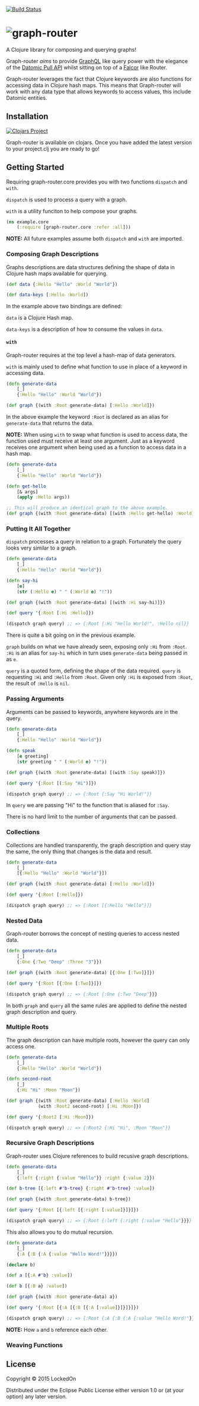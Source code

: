 [![Build Status](https://travis-ci.org/LockedOn/graph-router.svg?branch=master)](https://travis-ci.org/LockedOn/graph-router)

# ![graph-router](https://github.com/lockedon/graph-router/blob/master/graph-router-logo.png)

A Clojure library for composing and querying graphs!

Graph-router *aims* to provide [GraphQL](https://github.com/facebook/graphql) like query power with the elegance of 
the [Datomic Pull API](http://docs.datomic.com/pull.html) whilst sitting on top 
of a [Falcor](https://github.com/Netflix/falcor) like Router.

Graph-router leverages the fact that Clojure keywords are also functions for 
accessing data in Clojure hash maps. This means that Graph-router will work with 
any data type that allows keywords to access values, this include Datomic entities. 

## Installation

[![Clojars Project](http://clojars.org/lockedon/graph-router/latest-version.svg)](http://clojars.org/lockedon/graph-router)

Graph-router is available on clojars. Once you have added the latest version to your project.clj you are ready to go!

## Getting Started

Requiring graph-router.core provides you with two functions `dispatch` and `with`.

`dispatch` is used to process a query with a graph.

`with` is a utility funciton to help compose your graphs.

```clojure
(ns example.core
	(:require [graph-router.core :refer :all]))
```

__NOTE:__
All future examples assume both `dispatch` and `with` are imported.

### Composing Graph Descriptions

Graphs descriptions are data structures defining the shape of data in Clojure hash maps available for querying.

```clojure
(def data {:Hello "Hello" :World "World"})

(def data-keys [:Hello :World])
```

In the example above two bindings are defined:

`data` is a Clojure Hash map.

`data-keys` is a description of how to consume the values in `data`.

#### `with`

Graph-router requires at the top level a hash-map of data generators.

`with` is mainly used to define what function to use in place of a keyword in accessing data.

```clojure
(defn generate-data 
	[_] 
	{:Hello "Hello" :World "World"})

(def graph {(with :Root generate-data) [:Hello :World]})
```

In the above example the keyword `:Root` is declared as an alias for `generate-data` that returns the data.

__NOTE:__
When using `with` to swap what function is used to access data, the function used must receive at least one argument. 
Just as a keyword receives one argument when being used as a function to access data in a hash map.

```clojure
(defn generate-data 
	[_] 
	{:Hello "Hello" :World "World"})

(defn get-hello 
	[& args]
	(apply :Hello args))

;; This will produce an identical graph to the above example.
(def graph {(with :Root generate-data) [(with :Hello get-hello) :World]})
``` 

### Putting It All Together

`dispatch` processes a query in relation to a graph. Fortunately the query looks very similar to a graph.

```clojure
(defn generate-data 
	[_] 
	{:Hello "Hello" :World "World"})

(defn say-hi
	[e]
	(str (:Hello e) " " (:World e) "!"))

(def graph {(with :Root generate-data) [(with :Hi say-hi)]})

(def query '{:Root [:Hi :Hello]})

(dispatch graph query) ;; => {:Root {:Hi "Hello World!", :Hello nil}}
```

There is quite a bit going on in the previous example. 

`graph` builds on what we have already seen, exposing only `:Hi` from `:Root`. `:Hi` is an alias for `say-hi` 
which in turn uses `generate-data` being passed in as `e`.  

`query` is a quoted form, defining the shape of the data required.
`query` is requesting `:Hi` and `:Hello` from `:Root`. Given only `:Hi` is exposed from `:Root`, the result of `:Hello` is `nil`.


### Passing Arguments 

Arguments can be passed to keywords, anywhere keywords are in the query.

```clojure
(defn generate-data 
    [_] 
    {:Hello "Hello" :World "World"})

(defn speak
    [e greeting]
    (str greeting " " (:World e) "!"))

(def graph {(with :Root generate-data) [(with :Say speak)]})

(def query '{:Root [(:Say "Hi")]})

(dispatch graph query) ;; => {:Root {:Say "Hi World!"}}
```

In `query` we are passing "Hi" to the function that is aliased for `:Say`.

There is no hard limit to the number of arguments that can be passed.

### Collections

Collections are handled transparently, the graph description and query stay the same, the only thing that changes is the data and result.

```clojure
(defn generate-data 
    [_] 
    [{:Hello "Hello" :World "World"}])

(def graph {(with :Root generate-data) [:Hello :World]})

(def query '{:Root [:Hello]})

(dispatch graph query) ;; => {:Root [{:Hello "Hello"}]}
```

### Nested Data

Graph-router borrows the concept of nesting queries to access nested data.

```clojure
(defn generate-data
    [_]
    {:One {:Two "Deep" :Three "3"}})

(def graph {(with :Root generate-data) [{:One [:Two]}]})

(def query '{:Root [{:One [:Two]}]})

(dispatch graph query) ;; => {:Root {:One {:Two "Deep"}}}
```

In both `graph` and `query` all the same rules are applied to define the nested graph description and query.

### Multiple Roots

The graph description can have multiple roots, however the query can only access one.

```clojure
(defn generate-data 
    [_] 
    {:Hello "Hello" :World "World"})

(defn second-root 
    [_] 
    {:Hi "Hi" :Moon "Moon"})

(def graph {(with :Root generate-data) [:Hello :World]
            (with :Root2 second-root) [:Hi :Moon]})

(def query '{:Root2 [:Hi :Moon]})

(dispatch graph query) ;; => {:Root2 {:Hi "Hi", :Moon "Moon"}}
```

### Recursive Graph Descriptions

Graph-router uses Clojure references to build recusive graph descriptions.

```clojure
(defn generate-data
    [_]
    {:left {:right {:value "Hello"}} :right {:value 2}})

(def b-tree [{:left #'b-tree} {:right #'b-tree} :value])

(def graph {(with :Root generate-data) b-tree})

(def query '{:Root [{:left [{:right [:value]}]}]})

(dispatch graph query) ;; => {:Root {:left {:right {:value "Hello"}}}}
```

This also allows you to do mutual recursion.

```clojure
(defn generate-data
    [_]
    {:A {:B {:A {:value "Hello Word!"}}}})

(declare b)

(def a [{:A #'b} :value])

(def b [{:B a} :value])

(def graph {(with :Root generate-data) a})

(def query '{:Root [{:A [{:B [{:A [:value]}]}]}]})

(dispatch graph query) ;; => {:Root {:A {:B {:A {:value "Hello Word!"}}}}}
```

__NOTE:__ How `a` and `b` reference each other.

### Weaving Functions



## License

Copyright © 2015 LockedOn

Distributed under the Eclipse Public License either version 1.0 or (at
your option) any later version.
